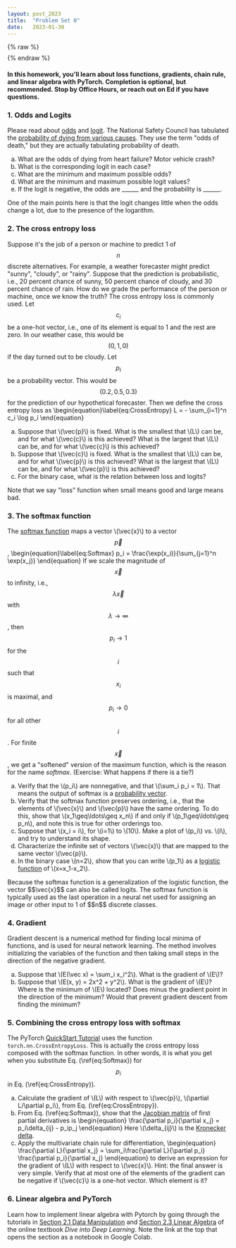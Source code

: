 ```yaml
---
layout: post_2023
title:  "Problem Set 0"
date:   2023-01-30
---
```

<style>
.center-image
{
    margin: 0 auto;
    display: block;
}
</style>

{% raw %}
$$
\DeclareMathOperator*\trace{Tr}
\DeclareMathOperator*\argmax{argmax}
\DeclareMathOperator*\argmin{argmin}
\DeclareMathOperator*\prob{\mathbb{P}}
\renewcommand{\vec}[1]{{\bf #1}}
$$
{% endraw %}

#### In this homework, you'll learn about loss functions, gradients, chain rule, and linear algebra with PyTorch. Completion is optional, but recommended.  Stop by Office Hours, or reach out on Ed if you have questions.

### 1. Odds and Logits
Please read about [odds](https://en.wikipedia.org/wiki/Odds) and [logit](https://en.wikipedia.org/wiki/Logit).
The National Safety Council has tabulated the [probability of dying from various causes](https://injuryfacts.nsc.org/all-injuries/preventable-death-overview/odds-of-dying/). They use the term "odds of death," but they are actually tabulating probability of death.
<ol type='a'>
   <li>What are the odds of dying from heart failure? Motor vehicle crash?</li>
   <li>What is the corresponding logit in each case?</li>
   <li>What are the minimum and maximum possible odds?</li>
   <li>What are the minimum and maximum possible logit values?</li>
   <li>If the logit is negative, the odds are ______ and the probability is ______.</li>
</ol>
One of the main points here is that the logit changes little when the odds change a lot, due to the presence of the logarithm.

### 2. The cross entropy loss
Suppose it's the job of a person or machine to predict 1 of $$n$$ discrete alternatives. For example, a weather forecaster might predict "sunny", "cloudy", or "rainy". Suppose that the prediction is probabilistic, i.e., 20 percent chance of sunny, 50 percent chance of cloudy, and 30 percent chance of rain. How do we grade the performance of the person or machine, once we know the truth? The cross entropy loss is commonly used. Let $$c_i$$ be a one-hot vector, i.e., one of its element is equal to 1 and the rest are zero. In our weather case, this would be $$(0, 1, 0)$$ if the day turned out to be cloudy. Let $$p_i$$ be a probability vector. This would be $$(0.2, 0.5, 0.3)$$ for the prediction of our hypothetical forecaster. Then we define the cross entropy loss as
\begin{equation}\label{eq:CrossEntropy}
L = - \sum_{i=1}^n c_i \log p_i
\end{equation}
<ol type='a'>
   <li>Suppose that \(\vec{p}\) is fixed. What is the smallest that \(L\) can be, and for what \(\vec{c}\) is this achieved? What is the largest that \(L\) can be, and for what \(\vec{c}\) is this achieved?</li>
   <li>Suppose that \(\vec{c}\) is fixed. What is the smallest that \(L\) can be, and for what \(\vec{p}\) is this achieved? What is the largest that \(L\) can be, and for what \(\vec{p}\) is this achieved?</li>
   <li>For the binary case, what is the relation between loss and logits?</li>
</ol>
Note that we say "loss" function when small means good and large means bad.

### 3. The softmax function
The [softmax function](https://en.wikipedia.org/wiki/Softmax_function) maps a vector \\(\vec{x}\\) to a vector $$\vec{p}$$,
\begin{equation}\label{eq:Softmax}
p_i = \frac{\exp(x_i)}{\sum_{j=1}^n \exp(x_j)}
\end{equation}
If we scale the magnitude of $$\vec{x}$$ to infinity, i.e., $$\lambda\vec{x}$$ with $$\lambda\to\infty$$, then $$p_i\to 1$$ for the $$i$$ such that $$x_i$$ is maximal, and $$p_i\to 0$$ for all other $$i$$.  For finite $$\vec{x}$$, we get a \"softened\" version of the maximum function, which is the reason for the name *softmax*. (Exercise: What happens if there is a tie?)
<ol type='a'>
   <li>Verify that the \(p_i\) are nonnegative, and that \(\sum_i p_i = 1\). That means the output of softmax is a <a href="https://en.wikipedia.org/wiki/Probability_vector">probability vector</a>.</li>
   <li>Verify that the softmax function preserves ordering, i.e., that the elements of \(\vec{x}\) and \(\vec{p}\) have the same ordering. To do this, show that \(x_1\geq\ldots\geq x_n\) if and only if \(p_1\geq\ldots\geq p_n\), and note this is true for other orderings too.</li>
   <li>Suppose that \(x_i = i\), for \(i=1\) to \(10\). Make a plot of \(p_i\) vs. \(i\), and try to understand its shape.</li>
   <li>Characterize the infinite set of vectors \(\vec{x}\) that are mapped to the same vector \(\vec{p}\).</li>
   <li>In the binary case \(n=2\), show that you can write \(p_1\) as a <a href="https://en.wikipedia.org/wiki/Logistic_function">logistic function</a> of \(x=x_1-x_2\).</li>
</ol>
Because the softmax function is a generalization of the logistic function, the vector $$\vec{x}$$ can also be called logits. The softmax function is typically used as the last operation in a neural net used for assigning an image or other input to 1 of $$n$$ discrete classes. 

### 4. Gradient

Gradient descent is a numerical method for finding local minima of functions, and is used for neural network learning. The method involves initializing the variables of the function and then taking small steps in the direction of the negative gradient. 

<ol type='a'>
<li>Suppose that \(E(\vec x) = \sum_i x_i^2\). What is the gradient of \(E\)?</li>
<li>Suppose that \(E(x, y) = 2x^2 + y^2\). What is the gradient of \(E\)? Where is the minimum of \(E\) located? Does minus the gradient point in the direction of the minimum? Would that prevent gradient descent from finding the minimum?</li>
</ol>

### 5. Combining the cross entropy loss with softmax
The PyTorch [QuickStart Tutorial](https://pytorch.org/tutorials/beginner/basics/quickstart_tutorial.html) uses the function `torch.nn.CrossEntropyLoss`. This is actually the cross entropy loss composed with the softmax function. In other words, it is what you get when you substitute Eq. (\ref{eq:Softmax}) for $$p_i$$ in Eq. (\ref{eq:CrossEntropy}).

<ol type='a'>
<li>Calculate the gradient of \(L\) with respect to \(\vec{p}\), \(\partial L/\partial p_i\), from Eq. (\ref{eq:CrossEntropy}).</li>
<li>From Eq. (\ref{eq:Softmax}), show that the <a href="https://en.wikipedia.org/wiki/Jacobian_matrix_and_determinant">Jacobian matrix</a> of first partial derivatives is 
\begin{equation}
\frac{\partial p_i}{\partial x_j} = p_i\delta_{ij} - p_ip_j
\end{equation}
Here \(\delta_{ij}\) is the <a href="https://en.wikipedia.org/wiki/Kronecker_delta)">Kronecker delta</a>.
</li>
<li>Apply the multivariate chain rule for differentiation,
\begin{equation}
\frac{\partial L}{\partial x_j} = \sum_i\frac{\partial L}{\partial p_i} \frac{\partial p_i}{\partial x_j}
\end{equation}
to derive an expression for the gradient of \(L\) with respect to \(\vec{x}\). Hint: the final answer is very simple. Verify that at most one of the elements of the gradient can be negative if \(\vec{c}\) is a one-hot vector. Which element is it?</li>
</ol>

### 6. Linear algebra and PyTorch
Learn how to implement linear algebra with Pytorch by going through the tutorials in [Section 2.1 Data Manipulation](https://d2l.ai/chapter_preliminaries/ndarray.html) and [Section 2.3 Linear Algebra](https://d2l.ai/chapter_preliminaries/linear-algebra.html) of the online textbook _Dive into Deep Learning_. Note the link at the top that opens the section as a notebook in Google Colab.

